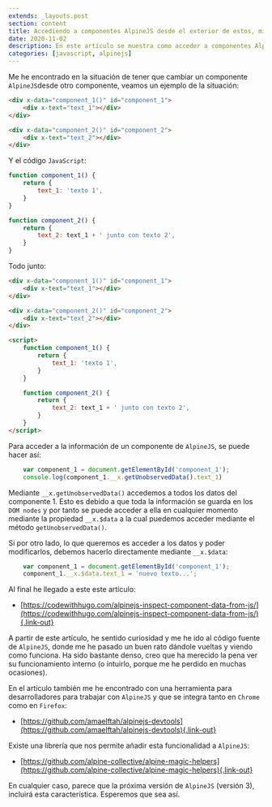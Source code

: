 ```yaml
---
extends: _layouts.post
section: content
title: Accediendo a componentes AlpineJS desde el exterior de estos, mientras modificamos sus atributos y propiedades
date: 2020-11-02
description: En este artículo se muestra como acceder a componentes AlpineJS desde fuera de ellos, a la vez que se es capaz de modificar sus propiedades desde fuera
categories: [javascript, alpinejs]
---
```


Me he encontrado en la situación de tener que cambiar un componente `AlpineJS`desde otro componente, veamos un ejemplo de la situación:

```html 
<div x-data="component_1()" id="component_1">
    <div x-text="text_1"></div>
</div>   

<div x-data="component_2()" id="component_2">
    <div x-text="text_2"></div>
</div>  
```

Y el código `JavaScript`:

```javascript 
function component_1() {
    return {
        text_1: 'texto 1',
    }
}

function component_2() {
    return {
        text_2: text_1 + ' junto con texto 2',
    }
}
```

Todo junto:

```html 
<div x-data="component_1()" id="component_1">
    <div x-text="text_1"></div>
</div>   

<div x-data="component_2()" id="component_2">
    <div x-text="text_2"></div>
</div> 

<script>
    function component_1() {
        return {
            text_1: 'texto 1',
        }
    }

    function component_2() {
        return {
            text_2: text_1 + ' junto con texto 2',
        }
    }
</script> 
```
Para acceder a la información de un componente de `AlpineJS`, se puede hacer así:

```javascript 
    var component_1 = document.getElementById('component_1');
    console.log(component_1.__x.getUnobservedData().text_1)
```

Mediante `__x.getUnobservedData()` accedemos a todos los datos del componente 1. Esto es debido a que toda la información se guarda en los `DOM nodes` y por tanto se puede acceder a ella en cualquier momento mediante la propiedad `__x.$data` a la cual puedemos acceder mediante el método `getUnobservedData()`.

Si por otro lado, lo que queremos es acceder a los datos y poder modificarlos, debemos hacerlo directamente mediante `__x.$data`:

```javascript 
    var component_1 = document.getElementById('component_1');
    component_1.__x.$data.text_1 = 'nuevo texto...';
```

Al final he llegado a este este artículo:

+ [https://codewithhugo.com/alpinejs-inspect-component-data-from-js/](https://codewithhugo.com/alpinejs-inspect-component-data-from-js/){.link-out}

A partir de este artículo, he sentido curiosidad y me he ido al código fuente de `AlpineJS`, donde me he pasado un buen rato dándole vueltas y viendo como funciona. Ha sido bastante denso, creo que ha merecido la pena ver su funcionamiento interno (o intuirlo, porque me he perdido en muchas ocasiones).

En el artículo también me he encontrado con una herramienta para desarrolladores para trabajar con `AlpineJS` y que se integra tanto en `Chrome` como en `Firefox`:

+ [https://github.com/amaelftah/alpinejs-devtools](https://github.com/amaelftah/alpinejs-devtools){.link-out}

Existe una librería que nos permite añadir esta funcionalidad a `AlpineJS`:

+ [https://github.com/alpine-collective/alpine-magic-helpers](https://github.com/alpine-collective/alpine-magic-helpers){.link-out}

En cualquier caso, parece que la próxima versión de `AlpineJS` (versión 3), incluirá esta característica. Esperemos que sea así.

